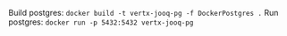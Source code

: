 Build postgres: `docker build -t vertx-jooq-pg -f DockerPostgres .`
Run postgres: `docker run -p 5432:5432 vertx-jooq-pg`